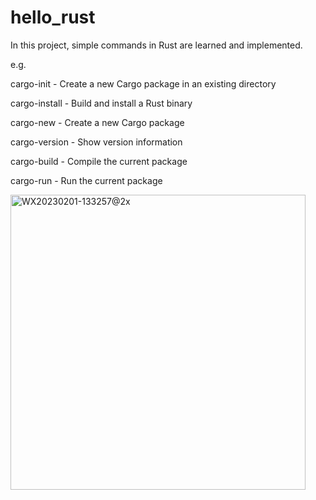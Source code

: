 # hello_rust

In this project, simple commands in Rust are learned and implemented.

e.g.

cargo-init - Create a new Cargo package in an existing directory

cargo-install - Build and install a Rust binary

cargo-new - Create a new Cargo package

cargo-version - Show version information

cargo-build - Compile the current package

cargo-run - Run the current package

<img width="472" alt="WX20230201-133257@2x" src="https://user-images.githubusercontent.com/100741666/216131630-d17f50da-f644-4feb-a12c-31ed5f91d578.png">
